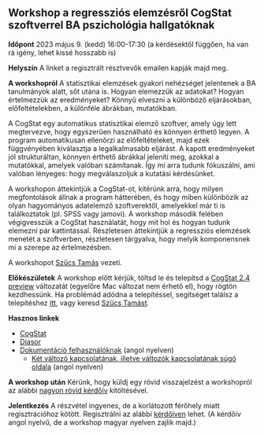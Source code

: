 
## Workshop a regressziós elemzésről CogStat szoftverrel BA pszichológia hallgatóknak

**Időpont** 2023 május 9. (kedd) 16:00-17:30 (a kérdésektől függően, ha van rá igény, lehet kissé hosszabb is)

**Helyszín** A linket a regisztrált résztvevők emailen kapják majd meg.

**A workshopról** A statisztikai elemzések gyakori nehézséget jelentenek a BA tanulmányok alatt, sőt utána is. Hogyan elemezzük az adatokat? Hogyan értelmezzük az eredményeket? Könnyű elveszni a különböző eljárásokban, előfeltételekben, a különféle ábrákban, mutatókban.

A CogStat egy automatikus statisztikai elemző szoftver, amely úgy lett megtervezve, hogy egyszerűen használható és könnyen érthető legyen. A program automatikusan ellenőrzi az előfeltételeket, majd ezek függvényében kiválasztja a legalkalmasabb eljárást. A kapott eredményeket jól strukturáltan, könnyen érthető ábrákkal jeleníti meg, azokkal a mutatókkal, amelyek valóban számítanak. Így mi arra tudunk fókuszálni, ami valóban lényeges: hogy megválaszoljuk a kutatási kérdésünket.

A workshopon áttekintjük a CogStat-ot, kitérünk arra, hogy milyen megfontolások állnak a program hátterében, és hogy miben különbözik az olyan hagyományos adatelemző szoftverektől, amelyekkel már ti is találkoztatok (pl. SPSS vagy jamovi). A workshop második felében végigvesszük a CogStat használatát, hogy mit hol és hogyan tudunk elemezni pár kattintással. Részletesen áttekintjük a regressziós elemzések menetét a szoftverben, részletesen tárgyalva, hogy melyik komponensnek mi a szerepe az értelmezésben.

A workshopot [Szűcs Tamás](https://tomiszucs.github.io/) vezeti.

**Előkészületek** A workshop előtt kérjük, töltsd le és telepítsd a [CogStat 2.4 preview](https://github.com/cogstat/cogstat/releases/tag/2.4beta) változatát (egyelőre Mac változat nem érhető el), hogy rögtön kezdhessünk. Ha problémád adódna a telepítéssel, segítséget találsz a telepítéshez [itt](https://github.com/cogstat/cogstat/wiki/Installation), vagy keresd [Szűcs Tamást](mailto:sz06tomi@gmail.com).

**Hasznos linkek**
* [CogStat](https://www.cogstat.org/)
* [Diasor](https://docs.google.com/presentation/d/1yMVcolIt0zy-yneEgnwjNWJlOpyCTCsczsGFxkiakzY/edit?usp=sharing)
* [Dokumentáció felhasználóknak](Documentation-for-users) (angol nyelven)
    * [Két változó kapcsolatának, illetve változók kapcsolatának súgó oldala](Explore-relation-of-variable-pair) (angol nyelven)

**A workshop után** Kérünk, hogy küldj egy rövid visszajelzést a workshopról az alábbi [nagyon rövid kérdőív](https://forms.gle/AkaZdA4WHyQfhUU67) kitöltésével.

**Jelentkezés** A részvétel ingyenes, de a korlátozott férőhely miatt regisztrációhoz kötött. Regisztrálni az alábbi [kérdőíven](https://forms.gle/DjUFGCTi3VxtscCM6) lehet. (A kérdőív angol nyelvű, de a workshop magyar nyelven zajlik majd.)
